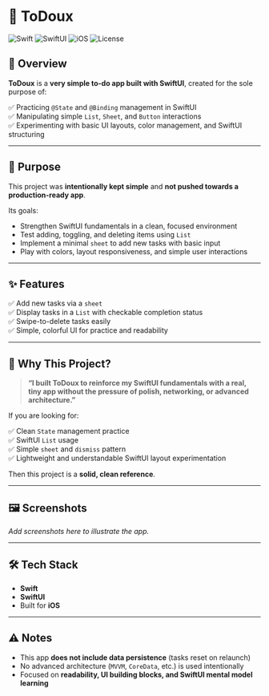 # 📝 ToDoux

![Swift](https://img.shields.io/badge/Swift-5.9-orange?logo=swift)
![SwiftUI](https://img.shields.io/badge/SwiftUI-%20-blue?logo=swift)
![iOS](https://img.shields.io/badge/iOS-17-lightgrey?logo=apple)
![License](https://img.shields.io/badge/License-MIT-green)

## 📌 Overview

**ToDoux** is a **very simple to-do app built with SwiftUI**, created for the sole purpose of:

✅ Practicing `@State` and `@Binding` management in SwiftUI  
✅ Manipulating simple `List`, `Sheet`, and `Button` interactions  
✅ Experimenting with basic UI layouts, color management, and SwiftUI structuring

---

## 🎯 Purpose

This project was **intentionally kept simple** and **not pushed towards a production-ready app**.

Its goals:

- Strengthen SwiftUI fundamentals in a clean, focused environment
- Test adding, toggling, and deleting items using `List`
- Implement a minimal `sheet` to add new tasks with basic input
- Play with colors, layout responsiveness, and simple user interactions

---

## ✨ Features

✅ Add new tasks via a `sheet`  
✅ Display tasks in a `List` with checkable completion status  
✅ Swipe-to-delete tasks easily  
✅ Simple, colorful UI for practice and readability

---

## 🤔 Why This Project?

> **“I built ToDoux to reinforce my SwiftUI fundamentals with a real, tiny app without the pressure of polish, networking, or advanced architecture.”**

If you are looking for:

✅ Clean `State` management practice  
✅ SwiftUI `List` usage  
✅ Simple `sheet` and `dismiss` pattern  
✅ Lightweight and understandable SwiftUI layout experimentation

Then this project is a **solid, clean reference**.

---

## 🖼️ Screenshots

_Add screenshots here to illustrate the app._

---

## 🛠️ Tech Stack

- **Swift**
- **SwiftUI**
- Built for **iOS**

---

## ⚠️ Notes

- This app **does not include data persistence** (tasks reset on relaunch)
- No advanced architecture (`MVVM`, `CoreData`, etc.) is used intentionally
- Focused on **readability, UI building blocks, and SwiftUI mental model learning**
